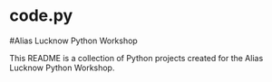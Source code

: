 # code.py

#Alias Lucknow Python Workshop

This README is a collection of Python projects created for the Alias Lucknow Python Workshop.


